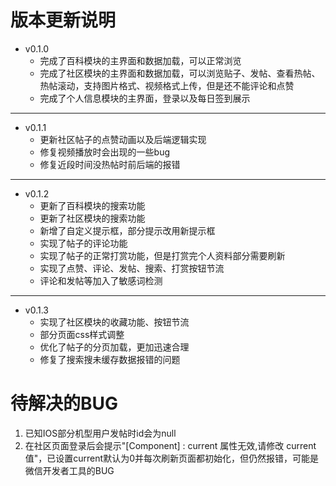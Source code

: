 # 版本更新说明
- v0.1.0
  - 完成了百科模块的主界面和数据加载，可以正常浏览
  - 完成了社区模块的主界面和数据加载，可以浏览贴子、发帖、查看热帖、热帖滚动，支持图片格式、视频格式上传，但是还不能评论和点赞
  - 完成了个人信息模块的主界面，登录以及每日签到展示
---
- v0.1.1
  - 更新社区帖子的点赞动画以及后端逻辑实现
  - 修复视频播放时会出现的一些bug
  - 修复近段时间没热帖时前后端的报错
---
- v0.1.2
  - 更新了百科模块的搜索功能
  - 更新了社区模块的搜索功能
  - 新增了自定义提示框，部分提示改用新提示框
  - 实现了帖子的评论功能
  - 实现了帖子的正常打赏功能，但是打赏完个人资料部分需要刷新
  - 实现了点赞、评论、发帖、搜索、打赏按钮节流
  - 评论和发帖等加入了敏感词检测
---
- v0.1.3
  - 实现了社区模块的收藏功能、按钮节流
  - 部分页面css样式调整
  - 优化了帖子的分页加载，更加迅速合理
  - 修复了搜索搜未缓存数据报错的问题
# 待解决的BUG
1. 已知IOS部分机型用户发帖时id会为null
2. 在社区页面登录后会提示"[Component] <swiper>: current 属性无效,请修改 current 值"，已设置current默认为0并每次刷新页面都初始化，但仍然报错，可能是微信开发者工具的BUG